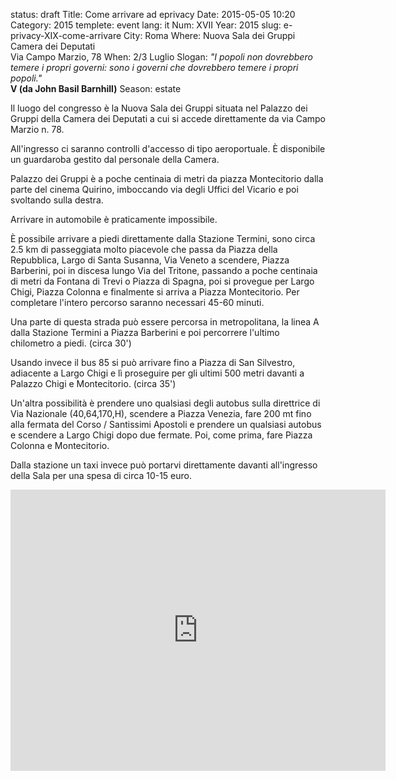 status: draft
Title: Come arrivare ad eprivacy
Date: 2015-05-05 10:20
Category: 2015
templete: event
lang: it
Num: XVII
Year: 2015
slug: e-privacy-XIX-come-arrivare
City: Roma
Where: Nuova Sala dei Gruppi<br/>Camera dei Deputati<br/>Via Campo Marzio, 78
When: 2/3 Luglio
Slogan: <i>"I popoli non dovrebbero temere i propri governi: sono i governi che dovrebbero temere i propri popoli."</i><br/><b>V (da John Basil Barnhill)</b>
Season: estate


Il luogo del congresso è la Nuova Sala dei Gruppi situata nel Palazzo
dei Gruppi della Camera dei Deputati a cui si accede direttamente da
via Campo Marzio n. 78.

All'ingresso ci saranno controlli d'accesso di tipo aeroportuale. È
disponibile un guardaroba gestito dal personale della Camera.

Palazzo dei Gruppi è a poche centinaia di metri da piazza Montecitorio
dalla parte del cinema Quirino, imboccando via degli Uffici del
Vicario e poi svoltando sulla destra.

Arrivare in automobile è praticamente impossibile.

È possibile arrivare a piedi direttamente dalla Stazione Termini, sono
circa 2.5 km di passeggiata molto piacevole che passa da Piazza della
Repubblica, Largo di Santa Susanna, Via Veneto a scendere, Piazza
Barberini, poi in discesa lungo Via del Tritone, passando a poche
centinaia di metri da Fontana di Trevi o Piazza di Spagna, poi si
provegue per Largo Chigi, Piazza Colonna e finalmente si arriva a
Piazza Montecitorio. Per completare l'intero percorso saranno
necessari 45-60 minuti.

Una parte di questa strada può essere percorsa in metropolitana, la
linea A dalla Stazione Termini a Piazza Barberini e poi percorrere
l'ultimo chilometro a piedi. (circa 30')
 
Usando invece il bus 85 si può arrivare fino a Piazza di San
Silvestro, adiacente a Largo Chigi e lì proseguire per gli ultimi 500
metri davanti a Palazzo Chigi e Montecitorio. (circa 35')

Un'altra possibilità è prendere uno qualsiasi degli autobus sulla
direttrice di Via Nazionale (40,64,170,H), scendere a Piazza Venezia,
fare 200 mt fino alla fermata del Corso / Santissimi Apostoli e
prendere un qualsiasi autobus e scendere a Largo Chigi dopo due
fermate. Poi, come prima, fare Piazza Colonna e Montecitorio.

Dalla stazione un taxi invece può portarvi direttamente davanti
all'ingresso della Sala per una spesa di circa 10-15 euro.
  


<iframe
src="https://www.google.com/maps/embed?pb=!1m28!1m12!1m3!1d11878.507808182134!2d12.478626460008968!3d41.900879280701844!2m3!1f0!2f0!3f0!3m2!1i1024!2i768!4f13.1!4m13!3e3!4m5!1s0x132f61a439c0ffef%3A0xa4307dbef261a994!2sStazione+Termini%2C+Piazza+dei+Cinquecento%2C+Roma%2C+RM!3m2!1d41.901091!2d12.501991!4m5!1s0x132f605171502063%3A0x536d874a12348ef2!2sVia+di+Campo+Marzio%2C+78%2C+00186+Roma!3m2!1d41.9014489!2d12.477084!5e0!3m2!1sit!2sit!4v1435094482028"
width="600" height="450" frameborder="0" style="border:0"
allowfullscreen></iframe>
